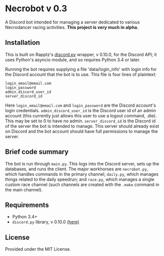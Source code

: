 # Necrobot v 0.3

A Discord bot intended for managing a server dedicated to various Necrodancer racing activities. **This project is very
much in alpha.**

## Installation

This is built on Rapptz's [discord.py](https://github.com/Rapptz/discord.py/tree/async/discord) wrapper, v 0.10.0,
for the Discord API; it uses Python's asyncio module, and so requires Python 3.4 or later.

Running the bot requires supplying a file 'data/login_info' with login info for the Discord account 
that the bot is to use. This file is four lines of plaintext:

```
login_email@email.com
login_password
admin_discord_user_id
server_discord_id
```

Here `login_email@email.com` and `login_password` are the Discord account's login credentials. `admin_discord_user_id` 
is the Discord user id of an admin account (this currently just allows this user to use a logout command, .die). 
This may be set to 0 to have no admin. `server_discord_id` is the Discord id of the server the bot is intended to manage. 
This server should already exist on Discord and the bot account should have full permissions to manage the server.

## Brief code summary

The bot is run through `main.py`. This logs into the Discord server, sets up the databases, and runs the client. The
major workhorses are `necrobot.py`, which handles commands in the primary channel; `daily.py`, which manages things related
to the daily speedrun; and `race.py`, which manages a single custom race channel (such channels are created with the `.make`
command in the main channel).

## Requirements

* Python 3.4+
* `discord.py` library, v 0.10.0 [(here)](https://github.com/Rapptz/discord.py/tree/async/discord) 

## License

Provided under the MIT License.



